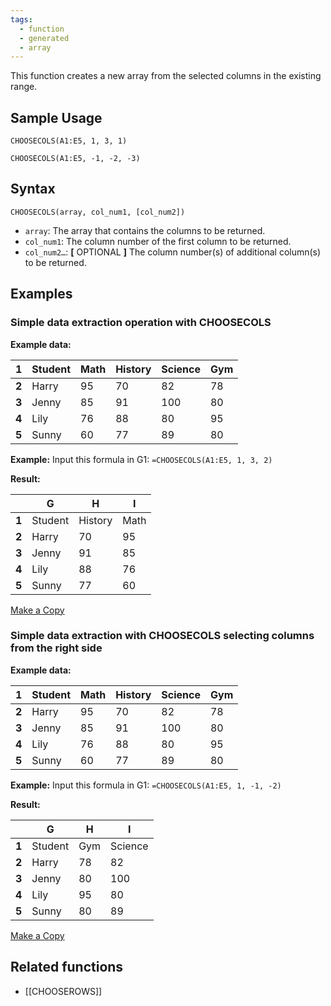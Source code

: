 ```yaml
---
tags:
  - function
  - generated
  - array
---
```


This function creates a new array from the selected columns in the existing range.

Sample Usage
------------

`CHOOSECOLS(A1:E5, 1, 3, 1)`

`CHOOSECOLS(A1:E5, -1, -2, -3)`

Syntax
------

`CHOOSECOLS(array, col_num1, [col_num2])`

* `array`: The array that contains the columns to be returned.
* `col_num1`: The column number of the first column to be returned.
* `col_num2…`: **[** OPTIONAL **]** The column number(s) of additional column(s) to be returned.

Examples
--------

### Simple data extraction operation with CHOOSECOLS

**Example data:**

| 1 | Student | Math | History | Science | Gym |
| --- | --- | --- | --- | --- | --- |
| **2** | Harry | 95 | 70 | 82 | 78 |
| **3** | Jenny | 85 | 91 | 100 | 80 |
| **4** | Lily | 76 | 88 | 80 | 95 |
| **5** | Sunny | 60 | 77 | 89 | 80 |

**Example:** Input this formula in G1: `=CHOOSECOLS(A1:E5, 1, 3, 2)`

**Result:**

|  | **G** | **H** | **I** |
| --- | --- | --- | --- |
| **1** | Student | History | Math |
| **2** | Harry | 70 | 95 |
| **3** | Jenny | 91 | 85 |
| **4** | Lily | 88 | 76 |
| **5** | Sunny | 77 | 60 |

[Make a Copy](https://docs.google.com/spreadsheets/d/1rBlIiOQJDThG1KvNix1xC5OuJWO-O3lbQp7FRXgauSw/copy)

### Simple data extraction with CHOOSECOLS selecting columns from the right side

**Example data:**

| 1 | Student | Math | History | Science | Gym |
| --- | --- | --- | --- | --- | --- |
| **2** | Harry | 95 | 70 | 82 | 78 |
| **3** | Jenny | 85 | 91 | 100 | 80 |
| **4** | Lily | 76 | 88 | 80 | 95 |
| **5** | Sunny | 60 | 77 | 89 | 80 |

**Example:** Input this formula in G1: `=CHOOSECOLS(A1:E5, 1, -1, -2)`

**Result:**

|  | **G** | **H** | **I** |
| --- | --- | --- | --- |
| **1** | Student | Gym | Science |
| **2** | Harry | 78 | 82 |
| **3** | Jenny | 80 | 100 |
| **4** | Lily | 95 | 80 |
| **5** | Sunny | 80 | 89 |

[Make a Copy](https://docs.google.com/spreadsheets/d/1rBlIiOQJDThG1KvNix1xC5OuJWO-O3lbQp7FRXgauSw/copy#gid=907400634)

Related functions
-----------------

* [[CHOOSEROWS]]